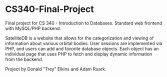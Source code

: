 # CS340-Final-Project
Final project for CS 340 - Introduction to Databases. Standard web frontend 
with MySQL/PHP backend. 

SatelliteDB is a website that allows for the categorization and viewing of information
about various orbital bodies. User sessions are implemented via PHP, and users can
add and favorite database objects. Each object has an individual page that uses PHP
to fetch and display dynamic information from the backend.

Project by Donald "Trey" Elkins and Adam Ruark.
